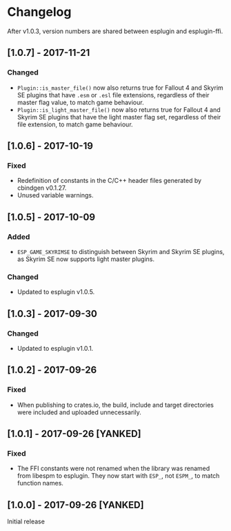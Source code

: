 # Changelog

After v1.0.3, version numbers are shared between esplugin and esplugin-ffi.

## [1.0.7] - 2017-11-21

### Changed

- `Plugin::is_master_file()` now also returns true for Fallout 4 and Skyrim SE plugins that have `.esm` or `.esl` file extensions, regardless of their master flag value, to match game behaviour.
- `Plugin::is_light_master_file()` now also returns true for Fallout 4 and Skyrim SE plugins that have the light master flag set, regardless of their file extension, to match game behaviour.

## [1.0.6] - 2017-10-19

### Fixed

- Redefinition of constants in the C/C++ header files generated by cbindgen v0.1.27.
- Unused variable warnings.

## [1.0.5] - 2017-10-09

### Added

- `ESP_GAME_SKYRIMSE` to distinguish between Skyrim and Skyrim SE plugins, as Skyrim SE now supports light master plugins.

### Changed

- Updated to esplugin v1.0.5.

## [1.0.3] - 2017-09-30

### Changed

- Updated to esplugin v1.0.1.

## [1.0.2] - 2017-09-26

### Fixed

- When publishing to crates.io, the build, include and target directories were included and uploaded unnecessarily.

## [1.0.1] - 2017-09-26 [YANKED]

### Fixed

- The FFI constants were not renamed when the library was renamed from libespm to esplugin. They now start with `ESP_`, not `ESPM_`, to match function names.

## [1.0.0] - 2017-09-26 [YANKED]

Initial release
